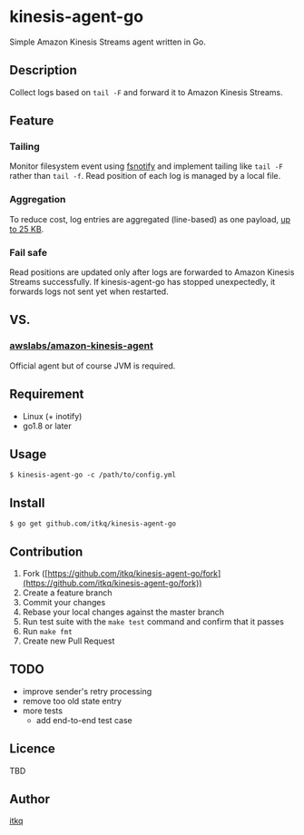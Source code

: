kinesis-agent-go
====
Simple Amazon Kinesis Streams agent written in Go.

## Description
Collect logs based on `tail -F` and forward it to Amazon Kinesis Streams.

## Feature

### Tailing
Monitor filesystem event using [fsnotify](https://github.com/fsnotify/fsnotify) and
implement tailing like 
`tail -F` rather than `tail -f`.
Read position of each log is managed by a local file. 

### Aggregation
To reduce cost, log entries are aggregated (line-based) as one payload, [up to 25 KB](https://aws.amazon.com/kinesis/streams/pricing/).

### Fail safe
Read positions are updated only after logs are forwarded to Amazon Kinesis Streams successfully. If kinesis-agent-go has stopped unexpectedly, it forwards logs not sent yet when restarted.

## VS.

### [awslabs/amazon-kinesis-agent](https://github.com/awslabs/amazon-kinesis-agent)

Official agent but of course JVM is required.

## Requirement
- Linux (+ inotify)
- go1.8 or later

## Usage
```
$ kinesis-agent-go -c /path/to/config.yml
```

## Install
```
$ go get github.com/itkq/kinesis-agent-go
```

## Contribution

1. Fork ([https://github.com/itkq/kinesis-agent-go/fork](https://github.com/itkq/kinesis-agent-go/fork))
2. Create a feature branch
3. Commit your changes
4. Rebase your local changes against the master branch
5. Run test suite with the `make test` command and confirm that it passes
6. Run `make fmt`
7. Create new Pull Request

## TODO
- improve sender's retry processing
- remove too old state entry 
- more tests
  - add end-to-end test case

## Licence

TBD

## Author

[itkq](https://github.com/itkq)
